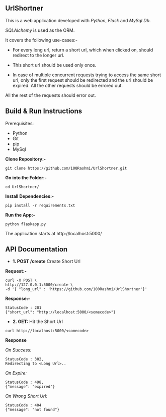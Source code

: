 UrlShortner
------------------------

This is a web application developed with *Python*, *Flask* and *MySql Db*.

*SQLAlchemy* is used as the ORM.

It covers the following use-cases:-

- For every long url, return a short url, which when clicked on, should redirect to the longer url.

- This short url should be used only once.
 
- In case of multiple concurrent requests trying to access the same short url, only the first request should be redirected and the url should be expired. All the other requests should be errored out.
 
 All the rest of the requests should error out.
  
 
Build & Run Instructions
--------------------

Prerequisites:
   - Python
   - Git
   - pip
   - MySql

**Clone Repository:-**

`git clone https://github.com/100Rashmi/UrlShortner.git`

**Go into the Folder:-**

`cd UrlShortner/`

**Install Dependencies:-**

`pip install -r requirements.txt`

**Run the App:-**

`python flaskapp.py`

The application starts at http://localhost:5000/

API Documentation
---------------------------
- **1. POST /create** Create Short Url

**Request:-**

```
curl -X POST \
http://127.0.0.1:5000/create \
-d '{ "long_url" : 'https://github.com/100Rashmi/UrlShortner'}'
```
**Response:-**

```
StatusCode : 201
{"short_url": "http://localhost:5000/<somecode>"}
``` 


- **2. GET:** Hit the Short Url
```
curl http://localhost:5000/<somecode>
```

**Response**

*On Success:*
```
StatusCode : 302,  
Redirecting to <Long Url>..
```

*On Expire:*
```
StatusCode : 498,
{"message": "expired"}
```

*On Wrong Short Url:*
```
StatusCode : 404
{"message": "not found"}
```

